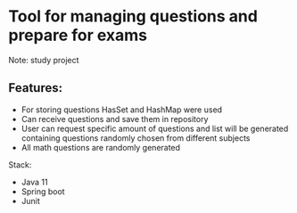 # Tool for managing questions and prepare for exams
Note: study project

Features:
----
- For storing questions HasSet and HashMap were used
- Can receive questions and save them in repository
- User can request specific amount of questions and list will be generated containing questions randomly chosen from different subjects
- All math questions are randomly generated


Stack:
- Java 11
- Spring boot
- Junit
